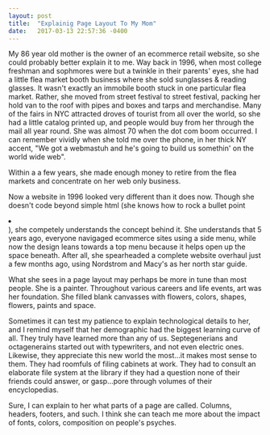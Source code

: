 ```yaml
---
layout: post
title:  "Explainig Page Layout To My Mom"
date:   2017-03-13 22:57:36 -0400
---
```



My 86 year old mother is the owner of an ecommerce retail website, so she could probably better explain it to me. Way back in 1996, when most college freshman and sophmores were but a twinkle in their parents' eyes, she had a little flea market booth business where she sold sunglasses & reading glasses. It wasn't exactly an immobile booth stuck in one particular flea market. Rather, she moved from street festival to street festival, packing her hold van to the roof with pipes and boxes and tarps and merchandise. Many of the fairs in NYC attracted droves of tourist from all over the world, so she had a little catalog printed up, and people would buy from her through the mail all year round. She was almost 70 when the dot com boom occurred. I can remember vividly when she told me over the phone, in her thick NY accent, "We got a webmastuh and he's going to build us somethin' on the world wide web". 

Within a a few years, she made enough money to retire from the flea markets and concentrate on her web only business. 

Now a website in 1996 looked very different than it does now. Though she doesn't code beyond simple html (she knows how to rock a bullet point <li></li>),  she competely understands the concept behind it. She understands that 5 years ago, everyone navigaged ecommerce sites using a side menu, while now the design leans towards a top menu because it helps open up the space beneath. After all, she spearheaded a complete website overhaul just a few months ago, using Nordstrom and Macy's as her north star guide. 

What she sees in a page layout may perhaps be more in tune than most people. She is a painter. Throughout various careers and life events, art was her foundation. She filled blank canvasses with flowers, colors, shapes, flowers, paints and space. 

Sometimes it can test my patience to explain technological details to her,  and I remind myself that her demographic had the biggest learning curve of all. They truly have learned more than any of us. Septegenerians and octagenerains started out with typewriters, and not even electric ones. Likewise, they appreciate this new world the most...it makes most sense to them.  They had roomfuls of filing cabinets at work. They had to consult an elaborate file system at the library if they had a question none of their friends could answer, or gasp...pore through volumes of their encyclopedias. 

Sure, I can explain to her what parts of a page are called. Columns, headers, footers, and such. I think she can teach me more about the impact of fonts, colors, composition on people's psyches. 


